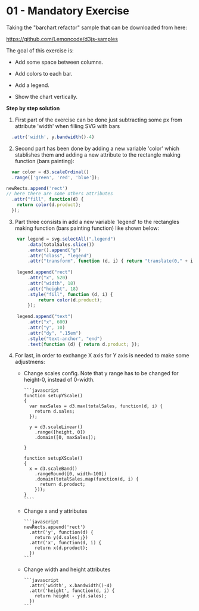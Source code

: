 # 01 - Mandatory Exercise

Taking the "barchart refactor" sample that can be downloaded from here:

https://github.com/Lemoncode/d3js-samples

The goal of this exercise is:

-  Add some space between columns.

-  Add colors to each bar.

-  Add a legend.

-  Show the chart vertically.

**Step by step solution**

1. First part of the exercise can be done just subtracting some px from attribute 'width' when filling SVG with bars

```javascript
  .attr('width', y.bandwidth()-4)
```

2. Second part has been done by adding a new variable 'color' which stablishes them and adding a new attribute to the rectangle making function (bars painting):

```javascript
  var color = d3.scaleOrdinal()
  .range(['green', 'red', 'blue']);

newRects.append('rect')
// here there are some others attributes
  .attr("fill", function(d) { 
    return color(d.product); 
  });
```

3. Part three consists in add a new variable 'legend' to the rectangles making function (bars painting function) like shown below:

```javascript
    var legend = svg.selectAll(".legend")
        .data(totalSales.slice())
        .enter().append("g")
        .attr("class", "legend")
        .attr("transform", function (d, i) { return "translate(0," + i * 20 + ")"; });
    
    legend.append("rect")
        .attr("x", 520)
        .attr("width", 18)
        .attr("height", 18)
        .style("fill", function (d, i) {
            return color(d.product);
        });
    
    legend.append("text")
        .attr("x", 600)
        .attr("y", 10)
        .attr("dy", ".15em")
        .style("text-anchor", "end")
        .text(function (d) { return d.product; });
```

4. For last, in order to exchange X axis for Y axis is needed to make some adjustmens:

    - Change scales config. Note that y range has to be changed for height-0, instead of 0-width.

          ```javascript
          function setupYScale()
          {
            var maxSales = d3.max(totalSales, function(d, i) {
              return d.sales;
            });

            y = d3.scaleLinear()
              .range([height, 0])
              .domain([0, maxSales]);

          }

          function setupXScale()
          {
            x = d3.scaleBand()
              .rangeRound([0, width-100])
              .domain(totalSales.map(function(d, i) {
                return d.product;
              }));
          }
          ````

    - Change x and y attributes

          ```javascript
          newRects.append('rect')
            .attr('y', function(d) {
              return y(d.sales);})
            .attr('x', function(d, i) {
              return x(d.product);
            })
          ```
    
    - Change width and height attributes
          
          ```javascript
            .attr('width', x.bandwidth()-4)
            .attr('height', function(d, i) {
              return height - y(d.sales);
            })
          ```